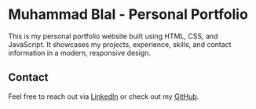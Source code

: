 # Muhammad Blal - Personal Portfolio

This is my personal portfolio website built using HTML, CSS, and JavaScript. It showcases my projects, experience, skills, and contact information in a modern, responsive design.

## Contact

Feel free to reach out via [LinkedIn](https://www.linkedin.com/in/muhammadblal/) or check out my [GitHub](https://github.com/muhammadblal433).
